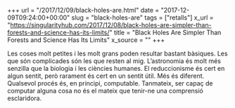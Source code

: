 +++
url = "/2017/12/09/black-holes-are.html"
date = "2017-12-09T09:24:00+00:00"
slug = "black-holes-are"
tags = ["retalls"]
x_url = "https://singularityhub.com/2017/12/08/black-holes-are-simpler-than-forests-and-science-has-its-limits/"
title = "Black Holes Are Simpler Than Forests and Science Has Its Limits"
x_source = ""
+++


Les coses molt petites i les molt grans poden resultar bastant bàsiques. Les que són complicades són les que resten al mig. L’astronomia és molt més senzilla que la biologia i les ciències humanes. El reduccionisme és cert en algun sentit, però rarament és cert en un sentit útil. Més és diferent. Qualsevol procés és, en principi, computable. Tanmateix, ser capaç de computar alguna cosa no és el mateix que tenir-ne una comprensió esclaridora.
